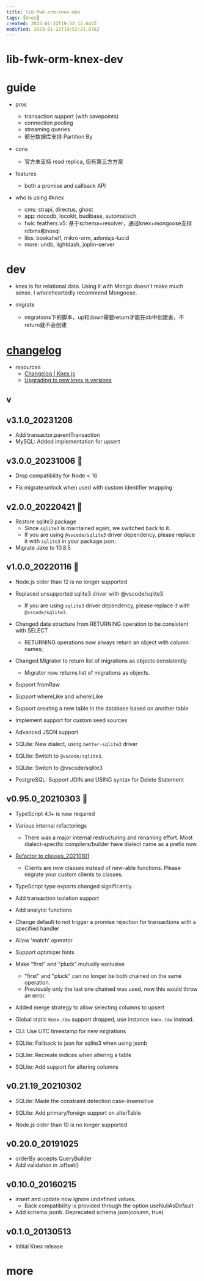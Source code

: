 ```yaml
---
title: lib-fwk-orm-knex-dev
tags: [knex]
created: 2023-01-22T19:52:12.643Z
modified: 2023-01-22T19:52:21.676Z
---
```


# lib-fwk-orm-knex-dev

# guide

- pros
  - transaction support (with savepoints)
  - connection pooling
  - streaming queries
  - 部分数据库支持 Partition By

- cons
  - 官方未支持 read replica, 但有第三方方案

- features
  - both a promise and callback API

- who is using #knex
  - cms: strapi, directus, ghost
  - app: nocodb, locokit, budibase, automatisch
  - fwk: feathers.v5: 基于schema+resolver，通过knex+mongoose支持rdbms和nosql
  - libs: bookshelf, mikro-orm, adonisjs-lucid
  - more: undb, lightdash, joplin-server
# dev
- knex is for relational data. Using it with Mongo doesn't make much sense. I wholeheartedly recommend Mongoose.

- migrate
  - migrations下的脚本，up和down需要return才能在db中创建表，不return就不会创建
# [changelog](https://github.com/knex/knex/blob/master/CHANGELOG.md)
- resources
  - [Changelog | Knex.js](https://knexjs.org/changelog.html)
  - [Upgrading to new knex.js versions](https://github.com/knex/knex/blob/master/UPGRADING.md)

## v

## v3.1.0_20231208

- Add transactor.parentTransaction
- MySQL: Added implementation for upsert

## v3.0.0_20231006 🎯

- Drop compatibility for Node < 16

- Fix migrate:unlock when used with custom identifier wrapping

## v2.0.0_20220421 🎯

- Restore sqlite3 package
  - Since `sqlite3` is maintained again, we switched back to it. 
  - If you are using `@vscode/sqlite3` driver dependency, please replace it with `sqlite3` in your package.json; 
- Migrate Jake to 10.8.5

## v1.0.0_20220116 🎯

- Node.js older than 12 is no longer supported

- Replaced unsupported sqlite3 driver with @vscode/sqlite3
  - If you are using `sqlite3` driver dependency, please replace it with `@vscode/sqlite3`.
- Changed data structure from RETURNING operation to be consistent with SELECT
  - RETURNING operations now always return an object with column names; 
- Changed Migrator to return list of migrations as objects consistently
  - Migrator now returns list of migrations as objects.

- Support fromRaw
- Support whereLike and whereILike
- Support creating a new table in the database based on another table
- Implement support for custom seed sources
- Advanced JSON support
- SQLite: New dialect, using `better-sqlite3` driver 
- SQLite: Switch to `@vscode/sqlite3`.
- SQLite: Switch to @vscode/sqlite3
- PostgreSQL: Support JOIN and USING syntax for Delete Statement

## v0.95.0_20210303 🚨

- TypeScript 4.1+ is now required

- Various internal refactorings
  - There was a major internal restructuring and renaming effort. Most dialect-specific compilers/builder have dialect name as a prefix now.

- [Refactor to classes_20210101](https://github.com/knex/knex/pull/4190)
  - Clients are now classes instead of new-able functions. Please migrate your custom clients to classes.

- TypeScript type exports changed significantly. 
- Add transaction isolation support
- Add analytic functions
- Change default to not trigger a promise rejection for transactions with a specified handler
- Allow 'match' operator
- Support optimizer hints
- Make "first" and "pluck" mutually exclusive 
  - "first" and "pluck" can no longer be both chained on the same operation. 
  - Previously only the last one chained was used, now this would throw an error.
- Added merge strategy to allow selecting columns to upsert
- Global static `Knex.raw` support dropped, use instance `knex.raw` instead. 
- CLI: Use UTC timestamp for new migrations
- SQLite: Fallback to json for sqlite3 when using jsonb
- SQLite: Recreate indices when altering a table
- SQLite: Add support for altering columns

## v0.21.19_20210302

- SQLite: Made the constraint detection case-insensitive
- SQLite: Add primary/foreign support on alterTable

- Node.js older than 10 is no longer supported

## v0.20.0_20191025

- orderBy accepts QueryBuilder
- Add validation in .offset()

## v0.10.0_20160215

- insert and update now ignore undefined values. 
  - Back compatibility is provided through the option useNullAsDefault
- Add schema.jsonb. Deprecated schema.json(column, true)

## v0.1.0_20130513

- Initial Knex release
# more
